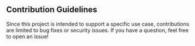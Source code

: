 ## Contribution Guidelines

Since this project is intended to support a specific use case, contributions are limited to bug fixes or security issues. If you have a question, feel free to open an issue!
